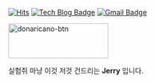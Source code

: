 [![Hits](https://hits.seeyoufarm.com/api/count/incr/badge.svg?url=https%3A%2F%2Fgithub.com%2Fgjbae1212%2Fhit-counter)](https://hits.seeyoufarm.com) [![Tech Blog Badge](http://img.shields.io/badge/-Tech%20blog-black?style=flat-square&logo=github&link=https://jjerry.github.io/)](https://jjerry-k.github.io/) 
[![Gmail Badge](https://img.shields.io/badge/Gmail-d14836?style=flat-square&logo=Gmail&logoColor=white&link=mailto:jaeeyol2931@gmail.com)](mailto:jaeeyol2931@gmail.com)

<a href="https://donaricano.com/mypage/1391188679_guPzXC" target="_blank"><img src="https://d1u4yishnma8v5.cloudfront.net/donarincano_gift.png" alt="donaricano-btn" style="height: 70px !important;width: 200px !important;" /></a>

실험쥐 마냥 이것 저것 건드리는 **Jerry** 입니다.    

<!--
**jjerry-k/jjerry-k** is a ✨ _special_ ✨ repository because its `README.md` (this file) appears on your GitHub profile.

Here are some ideas to get you started:

- 🔭 I’m currently working on ...
- 🌱 I’m currently learning ...
- 👯 I’m looking to collaborate on ...
- 🤔 I’m looking for help with ...
- 💬 Ask me about ...
- 📫 How to reach me: ...
- 😄 Pronouns: ...
- ⚡ Fun fact: ...
-->
